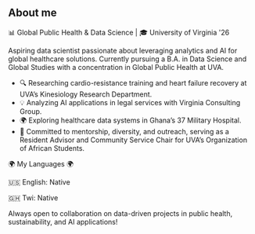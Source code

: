 ## About me


📊 Global Public Health & Data Science | 🎓 University of Virginia '26

Aspiring data scientist passionate about leveraging analytics and AI for global healthcare solutions. Currently pursuing a B.A. in Data Science and Global Studies with a concentration in Global Public Health at UVA.

- 🔍 Researching cardio-resistance training and heart failure recovery at UVA’s Kinesiology Research Department.
- 💡 Analyzing AI applications in legal services with Virginia Consulting Group.
- 🌍 Exploring healthcare data systems in Ghana’s 37 Military Hospital.
- 📢 Committed to mentorship, diversity, and outreach, serving as a Resident Advisor and Community Service Chair for UVA’s Organization of African Students.

🌍 My Languages 🌍

🇺🇸 English: Native

🇬🇭 Twi: Native

Always open to collaboration on data-driven projects in public health, sustainability, and AI applications!
